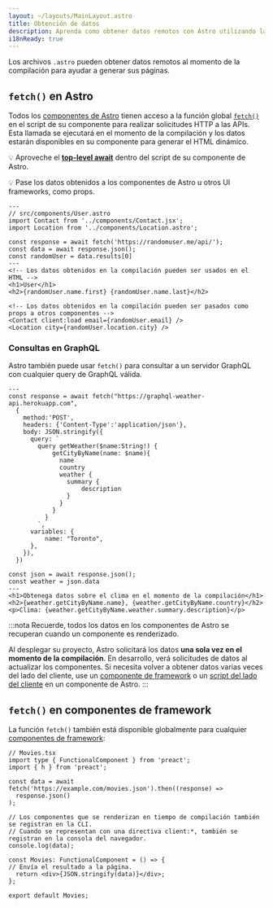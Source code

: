 ```yaml
---
layout: ~/layouts/MainLayout.astro
title: Obtención de datos
description: Aprenda como obtener datos remotos con Astro utilizando la API de fetch.
i18nReady: true
---
```


Los archivos `.astro` pueden obtener datos remotos al momento de la compilación para ayudar a generar sus páginas.

## `fetch()` en Astro

Todos los [componentes de Astro](/es/core-concepts/astro-components/) tienen acceso a la función global [`fetch()`](https://developer.mozilla.org/en-US/docs/Web/API/fetch) en el script de su componente para realizar solicitudes HTTP a las APIs. Esta llamada se ejecutará en el momento de la compilación y los datos estarán disponibles en su componente para generar el HTML dinámico.

💡 Aproveche el [**top-level await**](https://developer.mozilla.org/en-US/docs/Web/JavaScript/Reference/Operators/await#top_level_await) dentro del script de su componente de Astro.

💡 Pase los datos obtenidos a los componentes de Astro u otros UI frameworks, como props.

```astro
---
// src/components/User.astro
import Contact from '../components/Contact.jsx';
import Location from '../components/Location.astro';

const response = await fetch('https://randomuser.me/api/');
const data = await response.json();
const randomUser = data.results[0]
---
<!-- Los datos obtenidos en la compilación pueden ser usados en el HTML -->
<h1>User</h1>
<h2>{randomUser.name.first} {randomUser.name.last}</h2>

<!-- Los datos obtenidos en la compilación pueden ser pasados como props a otros componentes -->
<Contact client:load email={randomUser.email} />
<Location city={randomUser.location.city} />
```

### Consultas en GraphQL

Astro también puede usar `fetch()` para consultar a un servidor GraphQL con cualquier query de GraphQL válida.

```astro
---
const response = await fetch("https://graphql-weather-api.herokuapp.com",
  {
    method:'POST',
    headers: {'Content-Type':'application/json'},
    body: JSON.stringify({
      query: `
        query getWeather($name:String!) {
            getCityByName(name: $name){
              name
              country
              weather {
                summary {
                    description
                }
              }
            }
          }
        `,
      variables: {
          name: "Toronto",
      },
    }),
  })

const json = await response.json();
const weather = json.data
---
<h1>Obtenega datos sobre el clima en el momento de la compilación</h1>
<h2>{weather.getCityByName.name}, {weather.getCityByName.country}</h2>
<p>Clima: {weather.getCityByName.weather.summary.description}</p>
```

:::nota
Recuerde, todos los datos en los componentes de Astro se recuperan cuando un componente es renderizado.

Al desplegar su proyecto, Astro solicitará los datos **una sola vez en el momento de la compilación**. En desarrollo, verá solicitudes de datos al actualizar los componentes. Si necesita volver a obtener datos varias veces del lado del cliente, use un [componente de framework](/es/core-concepts/framework-components/) o un [script del lado del cliente](/es/core-concepts/astro-components/#scripts-del-lado-del-cliente) en un componente de Astro.
:::

## `fetch()` en componentes de framework

La función `fetch()` también está disponible globalmente para cualquier [componentes de framework](/es/core-concepts/framework-components/):

```tsx
// Movies.tsx
import type { FunctionalComponent } from 'preact';
import { h } from 'preact';

const data = await fetch('https://example.com/movies.json').then((response) =>
  response.json()
);

// Los componentes que se renderizan en tiempo de compilación también se registran en la CLI.
// Cuando se representan con una directiva client:*, también se registran en la consola del navegador.
console.log(data);

const Movies: FunctionalComponent = () => {
// Envía el resultado a la página.
  return <div>{JSON.stringify(data)}</div>;
};

export default Movies;
```

